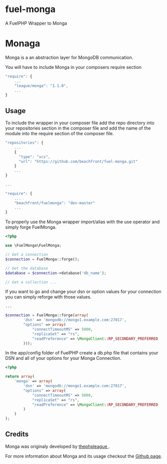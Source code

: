 # fuel-monga
A FuelPHP Wrapper to Monga

# Monaga
Monga is a an abstraction layer for MongoDB communication.

You will have to include Monga in your composers require section

```javascript
"require": {
	...
	"league/monga": "1.1.0",
	...
}
```

## Usage
To include the wrapper in your composer file add the repo directory into your repositories section in the composer file and add the name of the module into the require section of the composer file.

```javascript
"repositories": {
	...
	{ 
	  "type": "vcs", 
	  "url": "https://github.com/beachfront/fuel-monga.git"
	}
	...
}

...

"require": {
	...
	"beachfront/fuelmonga": "dev-master"
	...
}
```



To properly use the Monga wrapper import/alias with the use operator and simply forge FuelMonga.


```php
<?php

use \FuelMonga\FuelMonga;

// Get a connection
$connection = FuelMonga::forge();

// Get the database
$database = $connection->database('db_name');

// Get a collection ...

``` 

If you want to go and change your dsn or option values for your connection you can simply reforge with those values.

```php
...

$connection = FuelMonga::forge(array(
		'dsn' => 'mongodb://mongo1.example.com:27017',
		"options" => array(
			"connectTimeoutMS" => 5000,
			"replicaSet" => "rs",
			"readPreference" => \MongoClient::RP_SECONDARY_PREFERRED
		)));

```

In the app/config folder of FuelPHP create a db.php file that contains your DSN and all of your options for your Monga Connection.

```php
<?php

return array(
	'monga' => array(
		'dsn' => 'mongodb://mongo1.example.com:27017',
		"options" => array(
			"connectTimeoutMS" => 5000,
			"replicaSet" => "rs",
			"readPreference" => \MongoClient::RP_SECONDARY_PREFERRED
		)
	)
);
```

## Credits
Monga was originaly developed by [thephpleague ](https://thephpleague.com/).

For more information about Monga and its usage checkout the [Github page](https://github.com/thephpleague/monga).
